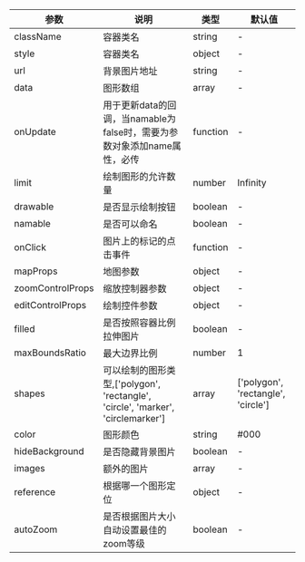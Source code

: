 | 参数 | 说明 | 类型 | 默认值 |
| -- | -- | -- | -- |
| className | 容器类名 | string | - |
| style | 容器类名 | object | - |
| url | 背景图片地址 | string | - |
| data | 图形数组 | array | - |
| onUpdate | 用于更新data的回调，当namable为false时，需要为参数对象添加name属性，必传 | function | - |
| limit | 绘制图形的允许数量 | number | Infinity |
| drawable | 是否显示绘制按钮 | boolean | - |
| namable | 是否可以命名 | boolean | - |
| onClick | 图片上的标记的点击事件 | function | - |
| mapProps | 地图参数 | object | - |
| zoomControlProps | 缩放控制器参数 | object | - |
| editControlProps | 绘制控件参数 | object | - |
| filled | 是否按照容器比例拉伸图片 | boolean | - |
| maxBoundsRatio | 最大边界比例 | number | 1 |
| shapes | 可以绘制的图形类型,['polygon', 'rectangle', 'circle', 'marker', 'circlemarker'] | array | ['polygon', 'rectangle', 'circle'] |
| color | 图形颜色 | string | #000 |
| hideBackground | 是否隐藏背景图片 | boolean | - |
| images | 额外的图片 | array | - |
| reference | 根据哪一个图形定位 | object | - |
| autoZoom | 是否根据图片大小自动设置最佳的zoom等级 | boolean | - |
